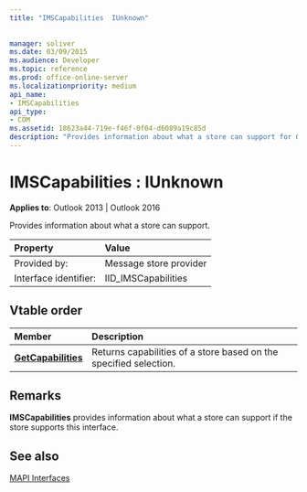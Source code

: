 ```yaml
---
title: "IMSCapabilities  IUnknown"
 
 
manager: soliver
ms.date: 03/09/2015
ms.audience: Developer
ms.topic: reference
ms.prod: office-online-server
ms.localizationpriority: medium
api_name:
- IMSCapabilities
api_type:
- COM
ms.assetid: 18623a44-719e-f46f-0f04-d6089a19c85d
description: "Provides information about what a store can support for Outlook 2013 or Outlook 2016."
---
```


# IMSCapabilities : IUnknown

  
  
**Applies to**: Outlook 2013 | Outlook 2016 
  
Provides information about what a store can support.
  
|Property |Value |
|:-----|:-----|
|Provided by:  <br/> |Message store provider  <br/> |
|Interface identifier:  <br/> |IID_IMSCapabilities  <br/> |
   
## Vtable order

|Member |Description |
|:-----|:-----|
|**[GetCapabilities](imscapabilities-getcapabilities.md)** <br/> |Returns capabilities of a store based on the specified selection. |
   
## Remarks

 **IMSCapabilities** provides information about what a store can support if the store supports this interface. 
  
## See also



[MAPI Interfaces](mapi-interfaces.md)


